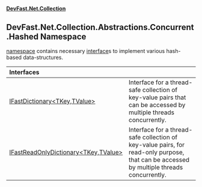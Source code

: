 #### [DevFast.Net.Collection](index.md 'index')

## DevFast.Net.Collection.Abstractions.Concurrent.Hashed Namespace

[namespace](https://docs.microsoft.com/en-us/dotnet/csharp/language-reference/keywords/namespace 'https://docs.microsoft.com/en-us/dotnet/csharp/language-reference/keywords/namespace') contains necessary [interface](https://docs.microsoft.com/en-us/dotnet/csharp/language-reference/keywords/interface 'https://docs.microsoft.com/en-us/dotnet/csharp/language-reference/keywords/interface')s to implement various hash-based data-structures.

| Interfaces | |
| :--- | :--- |
| [IFastDictionary&lt;TKey,TValue&gt;](DevFast.Net.Collection.Abstractions.Concurrent.Hashed.IFastDictionary_TKey,TValue_.md 'DevFast.Net.Collection.Abstractions.Concurrent.Hashed.IFastDictionary<TKey,TValue>') | Interface for a thread-safe collection of key-value pairs that can be accessed by multiple threads concurrently. |
| [IFastReadOnlyDictionary&lt;TKey,TValue&gt;](DevFast.Net.Collection.Abstractions.Concurrent.Hashed.IFastReadOnlyDictionary_TKey,TValue_.md 'DevFast.Net.Collection.Abstractions.Concurrent.Hashed.IFastReadOnlyDictionary<TKey,TValue>') | Interface for a thread-safe collection of key-value pairs, for read-only purpose, that can be accessed by multiple threads concurrently. |
